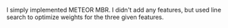 I simply implemented METEOR MBR. I didn't add any features, but used line search to optimize weights for the three given features.
